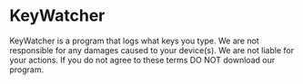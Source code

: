 # KeyWatcher
KeyWatcher is a program that logs what keys you type. We are not responsible for any damages caused to your device(s). We are not liable for your actions. If you do not agree to these terms DO NOT download our program.
